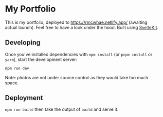 # My Portfolio

This is my portfolio, deployed to https://rmcwhae.netlify.app/ (awaiting actual launch). Feel free to have a look under the hood. Built using [SvelteKit](https://kit.svelte.dev/).

## Developing

Once you've installed dependencies with `npm install` (or `pnpm install` or `yarn`), start the development server:

```bash
npm run dev
```

Note: photos are not under source control as they would take too much space.

## Deployment

`npm run build` then take the output of `build` and serve it.
